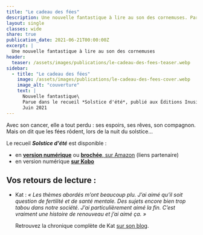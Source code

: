 ```yaml
---
title: "Le cadeau des fées"
description: Une nouvelle fantastique à lire au son des cornemuses. Parue en juin 2021 dans le recueil Solstice d'été, publié aux Éditions Inusitées
layout: single
classes: wide
share: true
publication_date: 2021-06-21T00:00:00Z
excerpt: |
  Une nouvelle fantastique à lire au son des cornemuses
header:
  teaser: /assets/images/publications/le-cadeau-des-fees-teaser.webp
sidebar:
  - title: "Le cadeau des fées"
    image: /assets/images/publications/le-cadeau-des-fees-cover.webp
    image_alt: "couverture"
    text: |
      Nouvelle fantastique\
      Parue dans le recueil *Solstice d'été*, publié aux Éditions Inusitées\
      Juin 2021
---
```


Avec son cancer, elle a tout perdu&nbsp;: ses espoirs, ses rêves, son compagnon. Mais on dit que les fées rôdent, lors de la nuit du solstice&hellip;

Le recueil ***Solstice d'été*** est disponible :

- en <a href="https://amzn.to/3SywBfT" target="_blank">**version numérique**</a> ou <a href="https://amzn.to/3JB78hR" target="_blank">**brochée**, sur Amazon</a> (liens partenaire)
- en version numérique **<a href="https://www.kobo.com/fr/fr/ebook/solstice-d-ete-nouvelles-fantastiques" target="_blank">sur Kobo</a>**


## Vos retours de lecture :

- Kat : *«&nbsp;Les thèmes abordés m’ont beaucoup plu. J’ai aimé qu’il soit question de fertilité et de santé mentale. Des sujets encore bien trop tabou dans notre société. J’ai particulièrement aimé la fin. C’est vraiment une histoire de renouveau et j’ai aimé ça.&nbsp;»*

    Retrouvez la chronique complète de Kat <a href="https://laviedekat.wordpress.com/2021/06/21/service-presse-collectif-du-solstice-dete-nouvelles-fantastiques-par-un-collectif-dauteurs/" target="_blank">sur son blog</a>.
